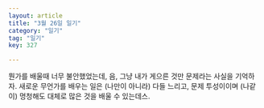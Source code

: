 ```yaml
---
layout: article
title: "3월 26일 일기"
category: "일기"
tag: "일기"
key: 327

---
```




뭔가를 배울때 너무 불안했었는데, 음, 그냥 내가 게으른 것만 문제라는 사실을 기억하자.
새로운 무언가를 배우는 일은 (나만이 아니라) 다들 느리고, 문제 투성이이며 (나같이) 멍청해도 대체로 많은 것을 배울 수 있는데스.
